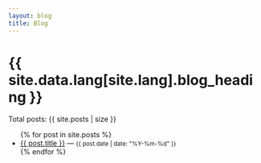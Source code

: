 ```yaml
---
layout: blog
title: Blog
---
```


# {{ site.data.lang[site.lang].blog_heading }}
<p>Total posts: {{ site.posts | size }}</p>
<ul>
  {% for post in site.posts %}
    <li><a href="{{ post.url }}">{{ post.title }}</a> — <small>{{ post.date | date: "%Y-%m-%d" }}</small></li>
  {% endfor %}
</ul>

